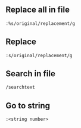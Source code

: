 
## Replace all in file

```
:%s/original/replacement/g
```

## Replace

```
:s/original/replacement/g
```

## Search in file

```
/searchtext
```

## Go to string

```
:<string number>
```

